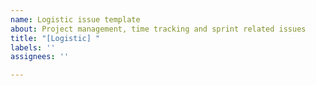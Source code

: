 ```yaml
---
name: Logistic issue template
about: Project management, time tracking and sprint related issues
title: "[Logistic] "
labels: ''
assignees: ''

---
```



